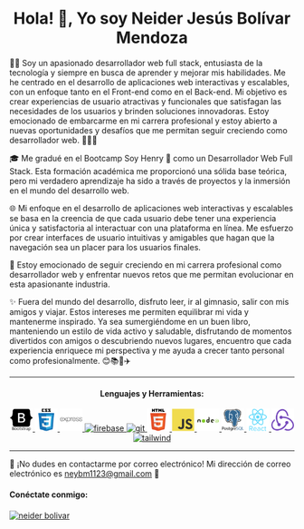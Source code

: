 
<h1 align="center">Hola! 👋, Yo soy Neider Jesús Bolívar Mendoza</h1>

👨‍💻 Soy un apasionado desarrollador web full stack, entusiasta de la tecnología y siempre en busca de aprender y mejorar mis habilidades. Me he centrado en el desarrollo de aplicaciones web interactivas y escalables, con un enfoque tanto en el Front-end como en el Back-end. Mi objetivo es crear experiencias de usuario atractivas y funcionales que satisfagan las necesidades de los usuarios y brinden soluciones innovadoras. Estoy emocionado de embarcarme en mi carrera profesional y estoy abierto a nuevas oportunidades y desafíos que me permitan seguir creciendo como desarrollador web. 🚀🌐😊
<br>

🎓 Me gradué en el Bootcamp Soy Henry 🚀 como un Desarrollador Web Full Stack. Esta formación académica me proporcionó una sólida base teórica, pero mi verdadero aprendizaje ha sido a través de proyectos y la inmersión en el mundo del desarrollo web.
<br>

🌐 Mi enfoque en el desarrollo de aplicaciones web interactivas y escalables se basa en la creencia de que cada usuario debe tener una experiencia única y satisfactoria al interactuar con una plataforma en línea. Me esfuerzo por crear interfaces de usuario intuitivas y amigables que hagan que la navegación sea un placer para los usuarios finales.
<br>

🚀 Estoy emocionado de seguir creciendo en mi carrera profesional como desarrollador web y enfrentar nuevos retos que me permitan evolucionar en esta apasionante industria. 
<br>

✨ Fuera del mundo del desarrollo, disfruto leer, ir al gimnasio, salir con mis amigos y viajar. Estos intereses me permiten equilibrar mi vida y mantenerme inspirado. Ya sea sumergiéndome en un buen libro, manteniendo un estilo de vida activo y saludable, disfrutando de momentos divertidos con amigos o descubriendo nuevos lugares, encuentro que cada experiencia enriquece mi perspectiva y me ayuda a crecer tanto personal como profesionalmente. 😊📚💪✈️
<br>
___

<h4 align="center">Lenguajes y Herramientas:</h4>
<p align="center"> <a href="https://getbootstrap.com" target="_blank" rel="noreferrer"> <img src="https://raw.githubusercontent.com/devicons/devicon/master/icons/bootstrap/bootstrap-plain-wordmark.svg" alt="bootstrap" width="40" height="40"/> </a> <a href="https://www.w3schools.com/css/" target="_blank" rel="noreferrer"> <img src="https://raw.githubusercontent.com/devicons/devicon/master/icons/css3/css3-original-wordmark.svg" alt="css3" width="40" height="40"/> </a> <a href="https://expressjs.com" target="_blank" rel="noreferrer"> <img src="https://raw.githubusercontent.com/devicons/devicon/master/icons/express/express-original-wordmark.svg" alt="express" width="40" height="40"/> </a> <a href="https://firebase.google.com/" target="_blank" rel="noreferrer"> <img src="https://www.vectorlogo.zone/logos/firebase/firebase-icon.svg" alt="firebase" width="40" height="40"/> </a> <a href="https://git-scm.com/" target="_blank" rel="noreferrer"> <img src="https://www.vectorlogo.zone/logos/git-scm/git-scm-icon.svg" alt="git" width="40" height="40"/> </a> <a href="https://www.w3.org/html/" target="_blank" rel="noreferrer"> <img src="https://raw.githubusercontent.com/devicons/devicon/master/icons/html5/html5-original-wordmark.svg" alt="html5" width="40" height="40"/> </a> <a href="https://developer.mozilla.org/en-US/docs/Web/JavaScript" target="_blank" rel="noreferrer"> <img src="https://raw.githubusercontent.com/devicons/devicon/master/icons/javascript/javascript-original.svg" alt="javascript" width="40" height="40"/> </a> <a href="https://nodejs.org" target="_blank" rel="noreferrer"> <img src="https://raw.githubusercontent.com/devicons/devicon/master/icons/nodejs/nodejs-original-wordmark.svg" alt="nodejs" width="40" height="40"/> </a> <a href="https://www.postgresql.org" target="_blank" rel="noreferrer"> <img src="https://raw.githubusercontent.com/devicons/devicon/master/icons/postgresql/postgresql-original-wordmark.svg" alt="postgresql" width="40" height="40"/> </a> <a href="https://reactjs.org/" target="_blank" rel="noreferrer"> <img src="https://raw.githubusercontent.com/devicons/devicon/master/icons/react/react-original-wordmark.svg" alt="react" width="40" height="40"/> </a> <a href="https://redux.js.org" target="_blank" rel="noreferrer"> <img src="https://raw.githubusercontent.com/devicons/devicon/master/icons/redux/redux-original.svg" alt="redux" width="40" height="40"/> </a> <a href="https://tailwindcss.com/" target="_blank" rel="noreferrer"> <img src="https://www.vectorlogo.zone/logos/tailwindcss/tailwindcss-icon.svg" alt="tailwind" width="40" height="40"/> </a> </p>

___

📧 ¡No dudes en contactarme por correo electrónico! Mi dirección de correo electrónico es neybm1123@gmail.com 📧

<h4 align="left">Conéctate conmigo:</h4>
<p align="left">
<a href="https://www.linkedin.com/in/neider-bolivar-744568271/" target="blank"><img align="center" src="https://raw.githubusercontent.com/rahuldkjain/github-profile-readme-generator/master/src/images/icons/Social/linked-in-alt.svg" alt="neider bolivar" height="30" width="40" /></a>
</p>

<!--
**NeiDer1123/NeiDer1123** is a ✨ _special_ ✨ repository because its `README.md` (this file) appears on your GitHub profile.

Here are some ideas to get you started:

- 🔭 I’m currently working on ...
- 🌱 I’m currently learning ...
- 👯 I’m looking to collaborate on ...
- 🤔 I’m looking for help with ...
- 💬 Ask me about ...
- 📫 How to reach me: ...
- 😄 Pronouns: ...
- ⚡ Fun fact: ...
-->
